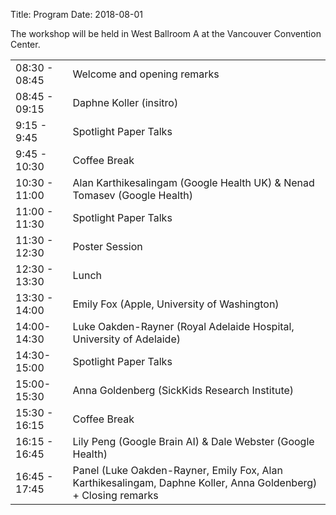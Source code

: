 Title: Program
Date: 2018-08-01
<!-- 25 minutes + 5 for invited -->

The workshop will be held in West Ballroom A at the Vancouver Convention Center.

<div class="table-responsive">
  <table class="table table-bordered">
    <tbody>
        <tr>
            <td>08:30 - 08:45</td>
            <td>Welcome and opening remarks</td>
        </tr>
        <tr>
            <td>08:45 - 09:15</td>
            <td> Daphne Koller (insitro)</td>
        </tr>
        <tr>
            <td>9:15 - 9:45 </td>
            <td> Spotlight Paper Talks </td>
        </tr>
        <tr>
            <td>9:45 - 10:30 </td>
            <td>Coffee Break </td>
        </tr>
        <tr>
            <td>10:30 - 11:00</td>
            <td> Alan Karthikesalingam (Google Health UK) & Nenad Tomasev (Google Health)
            </td>
        </tr>
        <tr>
            <td>11:00 - 11:30</td>
            <td> Spotlight Paper Talks </td>
        </tr>
        <tr>
            <td>11:30 - 12:30</td>
            <td> Poster Session </td>
        </tr>
        <tr>
            <td>12:30 - 13:30</td>
            <td>Lunch
            </td>
        </tr>
        <tr>
            <td>13:30 - 14:00</td>
            <td> Emily Fox (Apple, University of Washington) </td>
        </tr>
        <tr>
            <td>14:00-14:30</td>
            <td> Luke Oakden-Rayner (Royal Adelaide Hospital, University of Adelaide) </td>
        </tr>
        <tr>
            <td>14:30-15:00</td>
            <td> Spotlight Paper Talks
            </td>
        </tr>
        <tr>
            <td>15:00-15:30</td>
            <td> Anna Goldenberg (SickKids Research Institute)
            </td>
        </tr>
        <tr>
            <td>15:30 - 16:15</td>
            <td>
                Coffee Break
            </td>
        </tr>
        <tr>
            <td>16:15 - 16:45</td>
            <td> Lily Peng (Google Brain AI) & Dale Webster (Google Health)
            </td>
        </tr>
        <tr>
            <td>16:45 - 17:45</td>
            <td>
                Panel (Luke Oakden-Rayner, Emily Fox, Alan Karthikesalingam, Daphne Koller, Anna Goldenberg) + Closing remarks
            </td>
        </tr>
    </tbody>
    </table>
</div>
